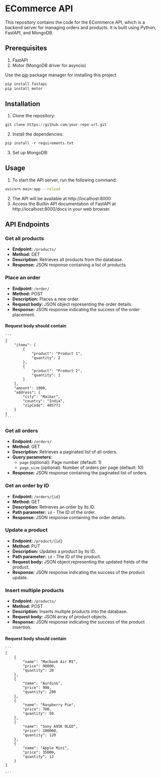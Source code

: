 # ECommerce API

This repository contains the code for the ECommerce API, which is a backend server for managing orders and products. It is built using Python, FastAPI, and MongoDB.

## Prerequisites

1. FastAPI
2. Motor (MongoDB driver for asyncio)

Use the [pip](https://pip.pypa.io/en/stable/) package manager for installing this project

```bash
pip install fastapi
pip install motor
```

## Installation

1. Clone the repository:

```python
git clone https://github.com/your-repo-url.git
```

2. Install the dependencies:

```python
pip install -r requirements.txt
```

3. Set up MongoDB:

## Usage

1. To start the API server, run the following command:

```bash
uvicorn main:app --reload
```

2. The API will be available at http://localhost:8000
3. Access the Builtin API documentation of FastAPI at http://localhost:8000/docs in your web browser.

## API Endpoints

### Get all products

- **Endpoint:** `/products/`
- **Method:** GET
- **Description:** Retrieves all products from the database.
- **Response:** JSON response containing a list of products.

### Place an order

- **Endpoint:** `/order/`
- **Method:** POST
- **Description:** Places a new order.
- **Request body:** JSON object representing the order details.
- **Response:** JSON response indicating the success of the order placement.

#### **Request body should contain**

    ```
    {
        "items": [
            {
                "product": "Product 1",
                "quantity": 2
            },
            {
                "product": "Product 2",
                "quantity": 1
            }
        ],
        "amount": 1000,
        "address": {
            "city": "Maihar",
            "country": "India",
            "zipCode": 485771
        }
    }
    ```

### Get all orders

- **Endpoint:** `/orders/`
- **Method:** GET
- **Description:** Retrieves a paginated list of all orders.
- **Query parameters:**
  - `page` (optional): Page number (default: 1)
  - `page_size` (optional): Number of orders per page (default: 10)
- **Response:** JSON response containing the paginated list of orders.

### Get an order by ID

- **Endpoint:** `/orders/{id}`
- **Method:** GET
- **Description:** Retrieves an order by its ID.
- **Path parameter:** `id` - The ID of the order.
- **Response:** JSON response containing the order details.

### Update a product

- **Endpoint:** `/product/{id}`
- **Method:** PUT
- **Description:** Updates a product by its ID.
- **Path parameter:** `id` - The ID of the product.
- **Request body:** JSON object representing the updated fields of the product.
- **Response:** JSON response indicating the success of the product update.

### Insert multiple products

- **Endpoint:** `/products/`
- **Method:** POST
- **Description:** Inserts multiple products into the database.
- **Request body:** JSON array of product objects.
- **Response:** JSON response indicating the success of the product insertion.

#### **Request body should contain**

    ```
    [
        {
            "name": "Macbook Air M1",
            "price": 90000,
            "quantity": 20
        },
        {
            "name": "Aurdino",
            "price": 900,
            "quantity": 200
        },
        {
            "name": "Raspberry Pie",
            "price": 700,
            "quantity": 50
        },
        {
            "name": "Sony A95K OLED",
            "price": 100000,
            "quantity": 120
        },
        {
            "name": "Apple Mini",
            "price": 35000,
            "quantity": 12
        }
    ]

    ```
